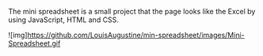 The mini spreadsheet is a small project that the page looks like the Excel by using JavaScript, HTML and CSS.

![img]https://github.com/LouisAugustine/min-spreadsheet/images/Mini-Spreadsheet.gif
